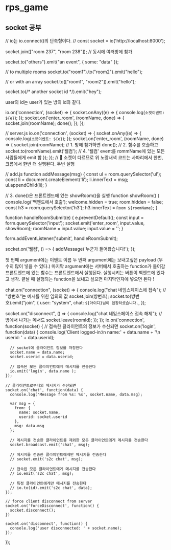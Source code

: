 # rps_game

## socket 공부

// io는 io.connect()의 단축형이다.
// const socket = io('http://localhost:8000');

socket.join(["room 237", "room 238"]); // 동시에 여러방에 참가

<!-- // others 라는방에 이벤트를 보낼 수 있다. -->
  socket.to("others").emit("an event", { some: "data" });

  // to multiple rooms
  socket.to("room1").to("room2").emit("hello");

  // or with an array
  socket.to(["room1", "room2"]).emit("hello");

  <!-- // 다른 socket의 ID를 안다면 프라이빗 메세지를 보낼 수 있다! -->
  socket.to(/* another socket id */).emit("hey");

user의 id는 user가 있는 방의 id와 같다.

<!-- 방에 참가 -->
io.on('connection', (socket) => {
  socket.onAny((e) => {
    console.log(`소켓이벤트: ${e}`);
  });
  socket.on('enter_room', (roomName, done) => {
    socket.join(roomName);
    done();
  });
});

<!-- 방에 누가 참가했는지 알려주기 -->
// server.js
io.on('connection', (socket) => {
  socket.onAny((e) => {
    console.log(`소켓이벤트: ${e}`);
  });
  socket.on('enter_room', (roomName, done) => {
    socket.join(roomName); // 1. 방에 참가하면
    done(); // 2. 함수를 호출하고
    socket.to(roomName).emit('웰컴'); // 4. '웰컴' event를 rommName에 있는 모든 사람들에게 emit 함
  });
});
// 📌 소켓이 다르므로 위 노랑새색 코드는 사파리에서 한번, 크롬에서 한번 더 실행된다. 두번 실행

// add.js
function addMessage(msg) {
  const ul = room.querySelector('ul');
  const li = document.createElement('li');
  li.innerText = msg;
  ul.appendChild(li);
}

// 3. done()은 프론트엔드에 있는 showRoom()을 실행
function showRoom() {
  console.log('백엔드에서 호출');
  welcome.hidden = true;
  room.hidden = false;
  const h3 = room.querySelector('h3');
  h3.innerText = `Room ${roomName}`;
}

function handleRoomSubmit(e) {
  e.preventDefault();
  const input = form.querySelector('input');
  socket.emit('enter_room', input.value, showRoom);
  roomName = input.value;
  input.value = '';
}

form.addEventListener('submit', handleRoomSubmit);

socket.on('웰컴', () => {
  addMessage('누군가 들어왔습니다!');
});

 <!-- socket.emit의 세번째 argument -->
첫 번째 argument에는 이벤트 이름
두 번째 argument에는 보내고싶은 payload (무수히 많이 넣을 수 있다.)
마지막 argument에는 서버에서 호출하는 function가 들어감
프론트엔드에 있는 함수는 프론트엔드에서 실행된다. 실행시키는 버튼이 백엔드에 있다고 생각.
끝날 때 실행되는 function을 보내고 싶으면 마지막인자에 넣으면 된다 !

<!-- 다른 클라이언트에게도 메시지를 보내려면 socket.broadcast.emit 또는 room.emit을 사용해야 합니다. -->

<!-- chat io객체가 연결되었을 때, chat에 대한 이벤트만 실행된다. -->
chat.on("connection", (socket) => {
  console.log("chat 네임스페이스에 접속");
  // "방번호"는 예시를 위한 임의의 값
  socket.join(방번호);
  socket.to(방번호).emit("join", {
    user: "system",
    chat: `${아이디}님이 입장하셨습니다.`,
  });

  socket.on("disconnect", () => {
    console.log("chat 네임스페이스 접속 해제");
    // 방에서 나가는 메서드
    socket.leave(roomId);
  });
});
io.on('connection', function(socket) {
    // 접속한 클라이언트의 정보가 수신되면
    socket.on('login', function(data) {
      console.log('Client logged-in:\n name:' + data.name + '\n userid: ' + data.userid);
  
      // socket에 클라이언트 정보를 저장한다
      socket.name = data.name;
      socket.userid = data.userid;
  
      // 접속된 모든 클라이언트에게 메시지를 전송한다
      io.emit('login', data.name );
    });
  
    // 클라이언트로부터의 메시지가 수신되면
    socket.on('chat', function(data) {
      console.log('Message from %s: %s', socket.name, data.msg);
  
      var msg = {
        from: {
          name: socket.name,
          userid: socket.userid
        },
        msg: data.msg
      };
  
      // 메시지를 전송한 클라이언트를 제외한 모든 클라이언트에게 메시지를 전송한다
      socket.broadcast.emit('chat', msg);
  
      // 메시지를 전송한 클라이언트에게만 메시지를 전송한다
      // socket.emit('s2c chat', msg);
  
      // 접속된 모든 클라이언트에게 메시지를 전송한다
      // io.emit('s2c chat', msg);
  
      // 특정 클라이언트에게만 메시지를 전송한다
      // io.to(id).emit('s2c chat', data);
    });

    // force client disconnect from server
    socket.on('forceDisconnect', function() {
      socket.disconnect();
    })
  
    socket.on('disconnect', function() {
      console.log('user disconnected: ' + socket.name);
    });
});